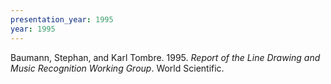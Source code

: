```yaml
---
presentation_year: 1995
year: 1995
---
```


Baumann, Stephan, and Karl Tombre. 1995. <i>Report of the Line Drawing and Music Recognition Working Group</i>. World Scientific.